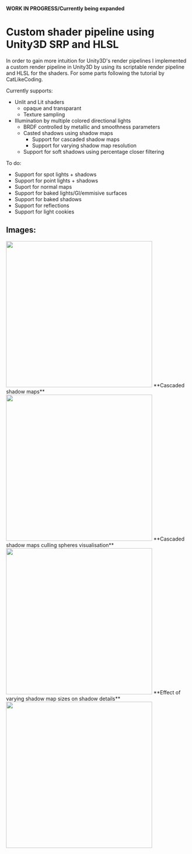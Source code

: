 **WORK IN PROGRESS/Currently being expanded**
# Custom shader pipeline using Unity3D SRP and HLSL

In order to gain more intuition for Unity3D's render pipelines I implemented a custom render
pipeline in Unity3D by using its scriptable render pipeline and HLSL for the shaders. For some parts following the
tutorial by CatLikeCoding.

Currently supports:
- Unlit and Lit shaders
  - opaque and transparant
  - Texture sampling
- Illumination by multiple colored directional lights
  - BRDF controlled by metallic and smoothness parameters
  - Casted shadows using shadow maps
    - Support for cascaded shadow maps
    - Support for varying shadow map resolution
  - Support for soft shadows using percentage closer filtering
 
 To do:
 - Support for spot lights + shadows
 - Support for point lights + shadows
 - Suport for normal maps
 - Support for baked lights/GI/emmisive surfaces
 - Support for baked shadows
 - Support for reflections
 - Support for light cookies
 
 ## Images:  
 
 <img src="https://raw.github.com/tkoreman/WIP-ShaderDemo/master/images/sampleRender.PNG" width="400">  
 **Cascaded shadow maps**   
 <img src="https://raw.github.com/tkoreman/WIP-ShaderDemo/master/images/CascShadowMaps.PNG" width="400">  
 **Cascaded shadow maps culling spheres visualisation**  
 <img src="https://raw.github.com/tkoreman/WIP-ShaderDemo/master/images/CascCullingSpheres.PNG" width="400">  
 **Effect of varying shadow map sizes on shadow details**  
 <img src="https://raw.github.com/tkoreman/WIP-ShaderDemo/master/images/shadowLevels.png" width="400">  
  
